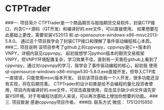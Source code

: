 # CTPTrader

###一. 项目简介
CTPTrader是一个商品期货与股指期货交易软件，封装CTP接口，内含C++源码（QT开发）和编译好的.exe文件，可以直接使用。
如果想要在此基础上更改，需要安装VS2013 和 qt-opensource-windows-x86-msvc2013-5.8.0。
通过这个项目我学会了封装CTP接口和理解了事件驱动编程核心本质。
###二. 项目说明
该项目参考了github上的cppvnpy，cppvnpy是C++版本的VNPY，详细内容见cppvnpy。
起初我想学习python版本的期货交易框架VNPY，但VNPY环境配置复杂，学习效果不佳，直到有一天我在github上看到了cppvnpy，通过对cppvnpy的学习，我学会了事件驱动编程的核心，起初我 使用qt-opensource-windows-x86-mingw530-5.8.0.exe直接开发，但导入CTP库一直错误，只能使用msvc版本开发。
目前该项目由我一个人开发，很多功能还没有实现，将在后期完善。
CTPTrader的设计初衷是给不会编程的量化投资者使用，项目内有编译好的.exe文件，可双击直接使用，双击显示缺少dll文件请先安装VS环境。对于有编程功底的人来说，可以再次基础上增加你想要的功能。
###三. 项目致谢
感谢cppvnpy项目作者。
###四. 联系方式
微信： 17512015950
